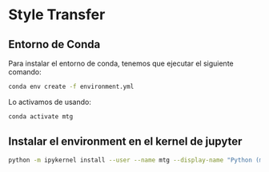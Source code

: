 # Style Transfer

## Entorno de Conda

Para instalar el entorno de conda, tenemos que ejecutar el siguiente comando:

```sh
conda env create -f environment.yml
```

Lo activamos de usando:

```sh
conda activate mtg
```

## Instalar el environment en el kernel de jupyter

```sh
python -m ipykernel install --user --name mtg --display-name "Python (mtg)"
```
